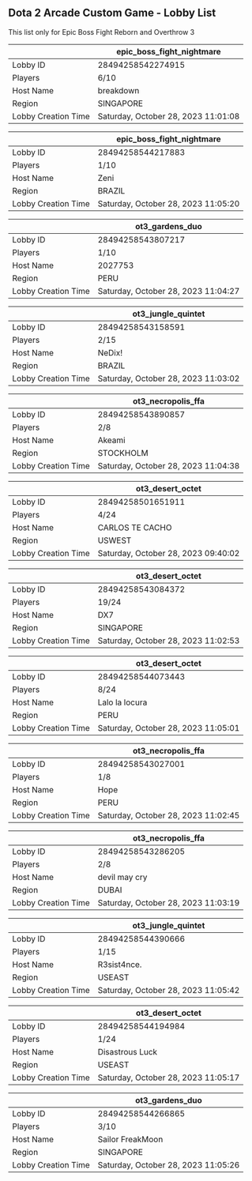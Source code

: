## Dota 2 Arcade Custom Game - Lobby List

This list only for Epic Boss Fight Reborn and Overthrow 3

|  | epic_boss_fight_nightmare |
| ------ | ------ |
| Lobby ID | 28494258542274915 |
| Players | 6/10 |
| Host Name | breakdown |
| Region | SINGAPORE |
| Lobby Creation Time | Saturday, October 28, 2023 11:01:08 |


|  | epic_boss_fight_nightmare |
| ------ | ------ |
| Lobby ID | 28494258544217883 |
| Players | 1/10 |
| Host Name | Zeni |
| Region | BRAZIL |
| Lobby Creation Time | Saturday, October 28, 2023 11:05:20 |


|  | ot3_gardens_duo |
| ------ | ------ |
| Lobby ID | 28494258543807217 |
| Players | 1/10 |
| Host Name | 2027753 |
| Region | PERU |
| Lobby Creation Time | Saturday, October 28, 2023 11:04:27 |


|  | ot3_jungle_quintet |
| ------ | ------ |
| Lobby ID | 28494258543158591 |
| Players | 2/15 |
| Host Name | NeDix! |
| Region | BRAZIL |
| Lobby Creation Time | Saturday, October 28, 2023 11:03:02 |


|  | ot3_necropolis_ffa |
| ------ | ------ |
| Lobby ID | 28494258543890857 |
| Players | 2/8 |
| Host Name | Akeami |
| Region | STOCKHOLM |
| Lobby Creation Time | Saturday, October 28, 2023 11:04:38 |


|  | ot3_desert_octet |
| ------ | ------ |
| Lobby ID | 28494258501651911 |
| Players | 4/24 |
| Host Name | CARLOS TE CACHO |
| Region | USWEST |
| Lobby Creation Time | Saturday, October 28, 2023 09:40:02 |


|  | ot3_desert_octet |
| ------ | ------ |
| Lobby ID | 28494258543084372 |
| Players | 19/24 |
| Host Name | DX7 |
| Region | SINGAPORE |
| Lobby Creation Time | Saturday, October 28, 2023 11:02:53 |


|  | ot3_desert_octet |
| ------ | ------ |
| Lobby ID | 28494258544073443 |
| Players | 8/24 |
| Host Name | Lalo la locura |
| Region | PERU |
| Lobby Creation Time | Saturday, October 28, 2023 11:05:01 |


|  | ot3_necropolis_ffa |
| ------ | ------ |
| Lobby ID | 28494258543027001 |
| Players | 1/8 |
| Host Name | Hope |
| Region | PERU |
| Lobby Creation Time | Saturday, October 28, 2023 11:02:45 |


|  | ot3_necropolis_ffa |
| ------ | ------ |
| Lobby ID | 28494258543286205 |
| Players | 2/8 |
| Host Name | devil may cry |
| Region | DUBAI |
| Lobby Creation Time | Saturday, October 28, 2023 11:03:19 |


|  | ot3_jungle_quintet |
| ------ | ------ |
| Lobby ID | 28494258544390666 |
| Players | 1/15 |
| Host Name | R3sist4nce. |
| Region | USEAST |
| Lobby Creation Time | Saturday, October 28, 2023 11:05:42 |


|  | ot3_desert_octet |
| ------ | ------ |
| Lobby ID | 28494258544194984 |
| Players | 1/24 |
| Host Name | Disastrous Luck |
| Region | USEAST |
| Lobby Creation Time | Saturday, October 28, 2023 11:05:17 |


|  | ot3_gardens_duo |
| ------ | ------ |
| Lobby ID | 28494258544266865 |
| Players | 3/10 |
| Host Name | Sailor FreakMoon |
| Region | SINGAPORE |
| Lobby Creation Time | Saturday, October 28, 2023 11:05:26 |


